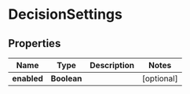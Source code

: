 

# DecisionSettings


## Properties

| Name | Type | Description | Notes |
|------------ | ------------- | ------------- | -------------|
|**enabled** | **Boolean** |  |  [optional] |




